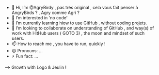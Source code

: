 - 👋 Hi, I’m @AgryBirdy , pas trés original , cela vous fait penser à AngryBirds ? , Agry comme Agri ? 
- 👀 I’m interested in  'no code' 
- 🌱 I’m currently learning  hiow to use GitHub , without coding projets.
- 💞️ I’m looking to collaborate on understanding of GitHub , and way(s) of work with HitHub users ( GOTO 3) , the moon and mindset of such users. 
- 📫 How to reach me , you have to run, quickly ! 
- 😄 Pronouns: ...
- ⚡ Fun fact: ...

--> Growth with Logo & Jeulin ! 

<!---
AgryBirdy/AgryBirdy is a ✨ special ✨ repository because its `README.md` (this file) appears on your GitHub profile.
You can click the Preview link to take a look at your changes.
--->
